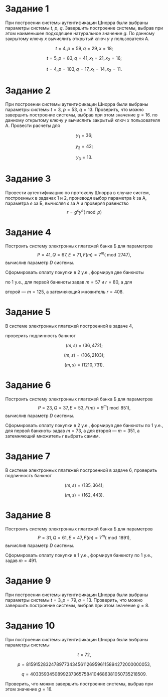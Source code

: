 # Задание 1

При построении системы аутентификации Шнорра были выбраны параметры системы $t$, $p$, $q$. Завершить построение системы, выбрав при этом наименьшее подходящее натуральное значение $g$. По данному закрытому ключу $x$ вычислить открытый ключ $y$ у пользователя А.

$$t=4, p=59, q=29, x=18;$$

$$t=5, p=83, q=41, x_1=21, x_2=16;$$

$$t=4, p=103, q=17, x_1=14, x_2=11.$$

  

# Задание 2

При построении системы аутентификации Шнорра были выбраны параметры системы $t=3$, $p=53$, $q=13$. Проверить, что можно завершить построение системы, выбрав при этом значение $g=16$. по данному открытому ключу $y$ вычислить закрытый ключ $x$ пользователя А. Провести расчеты для

$$y_1=36;$$

$$y_2=42;$$

$$y_3=13.$$

  

# Задание 3

Провести аутентификацию по протоколу Шнорра в случае систем, построенных в задачах 1 и 2, производя выбор параметра $k$ за А, параметра $e$ за Б, вычисляя $s$ за А и проверяя равенство $$r=g^sy^e (\bmod p)$$

  

# Задание 4

Построить систему электронных платежей банка Б для параметров $$Р=41, Q=67, Е=71, F(m)=7^m (\bmod 2747),$$ вычислив параметр $D$ системы.

Сформировать оплату покупки в 2 у.е., формируя две банкноты

по 1 у.е., для первой банкноты задав $m=57$ и $r=80$, а для

второй — $m=125$, а затемняющий множитель $r=408$.

  

# Задание 5

В системе электронных платежей построенной в задаче 4,

проверить подлинность банкнот

$$(m,s) = (36, 472);$$

$$(m,s) = (106, 2103);$$

$$(m,s) = (1210, 731).$$

  

# Задание 6

Построить систему электронных платежей банка Б для параметров $$Р=23, Q=37, Е=53, F(m)=5^m (\bmod 851),$$ вычислив параметр $D$ системы.

Сформировать оплату покупки в 2 у.е., формируя две банкноты по 1 у.е., для первой банкноты задав $m=73$, а для второй — $m=351$, а затемняющий множитель $r$ выбрать самим.

  

# Задание 7

В системе электронных платежей построенной в задаче 6, проверить подлинность банкнот

$$(m,s) = (135, 364);$$

$$(m,s) = (162, 443).$$

  

# Задание 8

Построить систему электронных платежей банка Б для параметров $$Р=31, Q=61, Е=47, F(m)=7^m (\bmod 1891),$$ вычислив параметр $D$ системы.

Сформировать оплату покупки в 1 у.е., формируя банкноту по 1 у.е., задав $m=491$.

  

# Задание 9

При построении системы аутентификации Шнорра были выбраны параметры системы $t=3, p=79, q=13$. Проверить, что можно завершить построение системы, выбрав при этом значение $g=8$.

  

# Задание 10

При построении системы аутентификации Шнорра были выбраны параметры системы

$$t=72,$$

$$p=815915283247897734345611269596115894272000000053,$$

$$q=40335934508992373657584104686381050735218509.$$

Проверить, что можно завершить построение системы, выбрав при этом значение $g=16$.